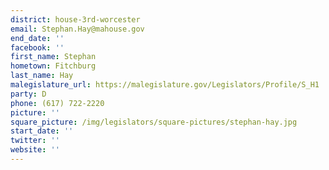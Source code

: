 ```yaml
---
district: house-3rd-worcester
email: Stephan.Hay@mahouse.gov
end_date: ''
facebook: ''
first_name: Stephan
hometown: Fitchburg
last_name: Hay
malegislature_url: https://malegislature.gov/Legislators/Profile/S_H1
party: D
phone: (617) 722-2220
picture: ''
square_picture: /img/legislators/square-pictures/stephan-hay.jpg
start_date: ''
twitter: ''
website: ''
---
```

